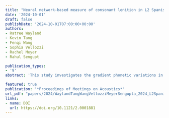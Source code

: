 ```yaml
---
title: "Neural network-based measure of consonant lenition in L2 Spanish"
date: '2024-10-01'
draft: false
publishDate: '2024-10-01T07:00:00+00:00'
authors:
- Ratree Wayland
- Kevin Tang
- Fenqi Wang
- Sophia Vellozzi
- Rachel Meyer
- Rahul Sengupt

publication_types:
- '9'
abstract: 'This study investigates the gradient phonetic variations in the lenition of Spanish voiced and voiceless stops among second language (L2) learners with different levels of proficiency (beginning, intermediate, and advanced). The degree of lenition is measured using posterior probabilities of the continuant and sonorant phonological features, estimated by the deep learning model Phonet. The findings reveal that the degree of lenition, as indicated by the sonorant posterior probability, increases with proficiency. However, no significant effects of proficiency were observed for the continuant posterior probability. Similar to native speakers of Spanish, L2 learners exhibit effects of stress, voicing, and place of articulation on lenition. These results suggest that all learners exhibit lenition of stops as a fricative, but more advanced learners also exhibit lenition as a sonorant. Additionally, lenition in L2 is found to be gradient and influenced by linguistic factors. Moreover, the posterior probabilities of the continuant and sonorant phonological features, estimated by the Phonet model, serve as reliable measures of lenition. Overall, this study reveals the role of proficiency and linguistic factors in shaping the degree of lenition and highlights the effectiveness of the posterior probabilities obtained from the Phonet model in quantifying lenition.'

featured: true
publication: '*Proceedings of Meetings on Acoustics*'
url_pdf: "papers/2024/WaylandTangWangVellozziMeyerSengupta_2024_L2Spanish_POMA.pdf"
links:
- name: DOI
  url: https://doi.org/10.1121/2.0001881
---
```

